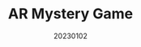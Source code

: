 ---
title: "AR Mystery Game"
team: "Pandit Shubham Pravin Sneha | Siladitya Samir | Aaron Chen Lepcha | Banasmita Das"
tags: AR Mobile Unity

video_provider: "youtube"
video_id:

header:
    teaser: /assets/img/projects/2023/course_project_16.jpg

overview: Text describing the project goes here. Text describing the project goes here. Text describing the project goes here. Text describing the project goes here. Text describing the project goes here. Text describing the project goes here. Text describing the project goes here. Text describing the project goes here.


project-link:

active: "yes"
type: "course"
year: "2023"
date: 20230102

---